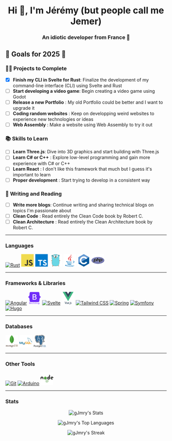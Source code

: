 <h1 align="center">Hi 👋, I'm Jérémy (but people call me Jemer)</h1>
<h3 align="center">An idiotic developer from France 🥖</h3>

## 🌟 Goals for 2025 🚀

### 🧑‍💻 **Projects to Complete**
- [X] **Finish my CLI in Svelte for Rust**: Finalize the development of my command-line interface (CLI) using Svelte and Rust
- [ ] **Start developing a video game**: Begin creating a video game using Godot
- [ ] **Release a new Portfolio** : My old Portfolio could be better and I want to upgrade it
- [ ] **Coding random websites** : Keep on developping weird websites to experience new technologies or ideas
- [ ] **Web Assembly** : Make a website using Web Assembly to try it out
  
### 📚 **Skills to Learn**
- [ ] **Learn Three.js**: Dive into 3D graphics and start building with Three.js
- [ ] **Learn C# or C++** : Explore low-level programming and gain more experience with C# or C++
- [ ] **Learn React** : I don't like this framework that much but I guess it's important to learn
- [ ] **Proper development** : Start trying to develop in a consistent way

### 📝 **Writing and Reading**
- [ ] **Write more blogs**: Continue writing and sharing technical blogs on topics I'm passionate about
- [ ] **Clean Code** : Read entirely the Clean Code book by Robert C.
- [ ] **Clean Architecture** : Read entirely the Clean Architecture book by Robert C.

---

<h3 align="left">Languages</h3>
<p align="left">
  <a href="https://www.rust-lang.org" target="_blank" rel="noreferrer"> <img src="https://upload.wikimedia.org/wikipedia/commons/0/0f/Original_Ferris.svg" alt="Rust" width="40" height="40"/></a>
  <a href="https://developer.mozilla.org/en-US/docs/Web/JavaScript" target="_blank" rel="noreferrer"> <img src="https://raw.githubusercontent.com/devicons/devicon/master/icons/javascript/javascript-original.svg" alt="JavaScript" width="40" height="40"/></a>
  <a href="https://www.typescriptlang.org/" target="_blank" rel="noreferrer"> <img src="https://raw.githubusercontent.com/devicons/devicon/master/icons/typescript/typescript-original.svg" alt="TypeScript" width="40" height="40"/></a>
  <a href="https://golang.org" target="_blank" rel="noreferrer"> <img src="https://raw.githubusercontent.com/devicons/devicon/master/icons/go/go-original.svg" alt="Go" width="40" height="40"/></a>
  <a href="https://www.java.com" target="_blank" rel="noreferrer"> <img src="https://raw.githubusercontent.com/devicons/devicon/master/icons/java/java-original.svg" alt="Java" width="40" height="40"/></a>
  <a href="https://www.cprogramming.com/" target="_blank" rel="noreferrer"> <img src="https://raw.githubusercontent.com/devicons/devicon/master/icons/c/c-original.svg" alt="C" width="40" height="40"/></a>
  <a href="https://www.php.net" target="_blank" rel="noreferrer"> <img src="https://raw.githubusercontent.com/devicons/devicon/master/icons/php/php-original.svg" alt="PHP" width="40" height="40"/></a>
</p>

---

<h3 align="left">Frameworks & Libraries</h3>
<p align="left">
  <a href="https://angular.io" target="_blank" rel="noreferrer"> <img src="https://angular.io/assets/images/logos/angular/angular.svg" alt="Angular" width="40" height="40"/></a>
  <a href="https://getbootstrap.com" target="_blank" rel="noreferrer"> <img src="https://raw.githubusercontent.com/devicons/devicon/master/icons/bootstrap/bootstrap-plain-wordmark.svg" alt="Bootstrap" width="40" height="40"/></a>
  <a href="https://www.svelte.dev" target="_blank" rel="noreferrer"> <img src="https://upload.wikimedia.org/wikipedia/commons/1/1b/Svelte_Logo.svg" alt="Svelte" width="40" height="40"/></a>
  <a href="https://vuejs.org/" target="_blank" rel="noreferrer"> <img src="https://raw.githubusercontent.com/devicons/devicon/master/icons/vuejs/vuejs-original-wordmark.svg" alt="Vue.js" width="40" height="40"/></a>
  <a href="https://tailwindcss.com/" target="_blank" rel="noreferrer"> <img src="https://www.vectorlogo.zone/logos/tailwindcss/tailwindcss-icon.svg" alt="Tailwind CSS" width="40" height="40"/></a>
  <a href="https://www.spring.io/" target="_blank" rel="noreferrer"> <img src="https://www.vectorlogo.zone/logos/springio/springio-icon.svg" alt="Spring" width="40" height="40"/></a>
  <a href="https://symfony.com" target="_blank" rel="noreferrer"> <img src="https://symfony.com/logos/symfony_black_03.svg" alt="Symfony" width="40" height="40"/></a>
  <a href="https://www.hugosite.com" target="_blank" rel="noreferrer"> <img src="https://api.iconify.design/logos-hugo.svg" alt="Hugo" width="40" height="40"/></a>
</p>

---

<h3 align="left">Databases</h3>
<p align="left">
  <a href="https://www.mongodb.com/" target="_blank" rel="noreferrer"> <img src="https://raw.githubusercontent.com/devicons/devicon/master/icons/mongodb/mongodb-original-wordmark.svg" alt="MongoDB" width="40" height="40"/></a>
  <a href="https://www.mysql.com/" target="_blank" rel="noreferrer"> <img src="https://raw.githubusercontent.com/devicons/devicon/master/icons/mysql/mysql-original-wordmark.svg" alt="MySQL" width="40" height="40"/></a>
  <a href="https://www.postgresql.org" target="_blank" rel="noreferrer"> <img src="https://raw.githubusercontent.com/devicons/devicon/master/icons/postgresql/postgresql-original-wordmark.svg" alt="PostgreSQL" width="40" height="40"/></a>
</p>

---

<h3 align="left">Other Tools</h3>
<p align="left">
  
  <a href="https://git-scm.com/" target="_blank" rel="noreferrer"> <img src="https://www.vectorlogo.zone/logos/git-scm/git-scm-icon.svg" alt="Git" width="40" height="40"/></a>
  <a href="https://www.arduino.cc/" target="_blank" rel="noreferrer"> <img src="https://cdn.worldvectorlogo.com/logos/arduino-1.svg" alt="Arduino" width="40" height="40"/></a>
  <a href="https://nodejs.org" target="_blank" rel="noreferrer"> <img src="https://raw.githubusercontent.com/devicons/devicon/master/icons/nodejs/nodejs-original-wordmark.svg" alt="Node.js" width="40" height="40"/></a>
</p>

---

<h3 align="left">Stats</h3>
<p align="center">
  <img src="https://github-readme-stats.vercel.app/api?username=gJmry&theme=slateorange&show_icons=true&hide_border=false&count_private=true" alt="gJmry's Stats" />
</p>

<p align="center">
  <img src="https://github-readme-stats.vercel.app/api/top-langs/?username=gJmry&theme=slateorange&show_icons=true&hide_border=false&layout=compact" alt="gJmry's Top Languages" />
</p>

<p align="center">
  <img src="https://github-readme-streak-stats.herokuapp.com/?user=gJmry&theme=slateorange&hide_border=false" alt="gJmry's Streak" />
</p>
